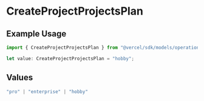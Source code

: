 # CreateProjectProjectsPlan

## Example Usage

```typescript
import { CreateProjectProjectsPlan } from "@vercel/sdk/models/operations";

let value: CreateProjectProjectsPlan = "hobby";
```

## Values

```typescript
"pro" | "enterprise" | "hobby"
```